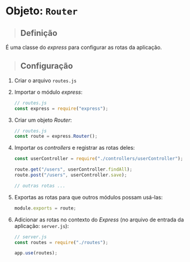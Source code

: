 # Objeto: `Router`

> ## **Definição**

É uma classe do _express_ para configurar as rotas da aplicação.

> ## **Configuração**

1. Criar o arquivo `routes.js`

2. Importar o módulo _express_:

   ```js
   // routes.js
   const express = require("express");
   ```

3. Criar um objeto _Router_:

   ```js
   // routes.js
   const route = express.Router();
   ```

4. Importar os _controllers_ e registrar as rotas deles:

   ```js
   const userController = require("./controllers/userController");

   route.get("/users", userController.findAll);
   route.post("/users", userController.save);

   // outras rotas ...
   ```

5. Exportas as rotas para que outros módulos possam usá-las:

   ```js
   module.exports = route;
   ```

6. Adicionar as rotas no contexto do _Express_ (no arquivo de entrada da aplicação: `server.js`):

   ```js
   // server.js
   const routes = require("./routes");

   app.use(routes);
   ```
